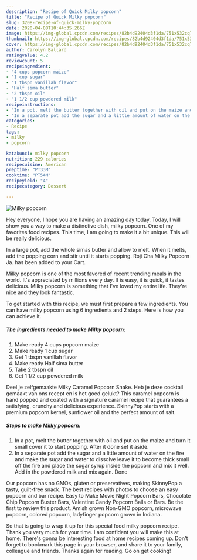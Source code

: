 ```yaml
---
description: "Recipe of Quick Milky popcorn"
title: "Recipe of Quick Milky popcorn"
slug: 3208-recipe-of-quick-milky-popcorn
date: 2020-04-08T10:44:35.266Z
image: https://img-global.cpcdn.com/recipes/82b4d92404d3f1da/751x532cq70/milky-popcorn-recipe-main-photo.jpg
thumbnail: https://img-global.cpcdn.com/recipes/82b4d92404d3f1da/751x532cq70/milky-popcorn-recipe-main-photo.jpg
cover: https://img-global.cpcdn.com/recipes/82b4d92404d3f1da/751x532cq70/milky-popcorn-recipe-main-photo.jpg
author: Carolyn Ballard
ratingvalue: 4.2
reviewcount: 5
recipeingredient:
- "4 cups popcorn maize"
- "1 cup sugar"
- "1 tbspn vanillah flavor"
- "Half sima butter"
- "2 tbspn oil"
- "1 1/2 cup powdered milk"
recipeinstructions:
- "In a pot, melt the butter together with oil and put on the maize and turn it small cover it to start popping. After it done set it aside."
- "In a separate pot add the sugar and a little amount of water on the fire and make the sugar and water to dissolve leave it to become thick small off the fire and place the sugar syrup inside the popcorn and mix it well. Add in the powdered milk and mix again. Done"
categories:
- Recipe
tags:
- milky
- popcorn

katakunci: milky popcorn 
nutrition: 229 calories
recipecuisine: American
preptime: "PT33M"
cooktime: "PT54M"
recipeyield: "4"
recipecategory: Dessert

---
```



![Milky popcorn](https://img-global.cpcdn.com/recipes/82b4d92404d3f1da/751x532cq70/milky-popcorn-recipe-main-photo.jpg)

Hey everyone, I hope you are having an amazing day today. Today, I will show you a way to make a distinctive dish, milky popcorn. One of my favorites food recipes. This time, I am going to make it a bit unique. This will be really delicious.

In a large pot, add the whole simas butter and allow to melt. When it melts, add the popping corn and stir until it starts popping. Roji Cha Milky Popcorn Ja. has been added to your Cart.

Milky popcorn is one of the most favored of recent trending meals in the world. It's appreciated by millions every day. It is easy, it is quick, it tastes delicious. Milky popcorn is something that I've loved my entire life. They're nice and they look fantastic.


To get started with this recipe, we must first prepare a few ingredients. You can have milky popcorn using 6 ingredients and 2 steps. Here is how you can achieve it.

<!--inarticleads1-->

##### The ingredients needed to make Milky popcorn:

1. Make ready 4 cups popcorn maize
1. Make ready 1 cup sugar
1. Get 1 tbspn vanillah flavor
1. Make ready Half sima butter
1. Take 2 tbspn oil
1. Get 1 1/2 cup powdered milk


Deel je zelfgemaakte Milky Caramel Popcorn Shake. Heb je deze cocktail gemaakt van ons recept en is het goed gelukt? This caramel popcorn is hand popped and coated with a signature caramel recipe that guarantees a satisfying, crunchy and delicious experience. SkinnyPop starts with a premium popcorn kernel, sunflower oil and the perfect amount of salt. 

<!--inarticleads2-->

##### Steps to make Milky popcorn:

1. In a pot, melt the butter together with oil and put on the maize and turn it small cover it to start popping. After it done set it aside.
1. In a separate pot add the sugar and a little amount of water on the fire and make the sugar and water to dissolve leave it to become thick small off the fire and place the sugar syrup inside the popcorn and mix it well. Add in the powdered milk and mix again. Done


Our popcorn has no GMOs, gluten or preservatives, making SkinnyPop a tasty, guilt-free snack. The best recipes with photos to choose an easy popcorn and bar recipe. Easy to Make Movie Night Popcorn Bars, Chocolate Chip Popcorn Buster Bars, Valentine Candy Popcorn Balls or Bars. Be the first to review this product. Amish grown Non-GMO popcorn, microwave popcorn, colored popcorn, ladyfinger popcorn grown in Indiana. 

So that is going to wrap it up for this special food milky popcorn recipe. Thank you very much for your time. I am confident you will make this at home. There's gonna be interesting food at home recipes coming up. Don't forget to bookmark this page in your browser, and share it to your family, colleague and friends. Thanks again for reading. Go on get cooking!
